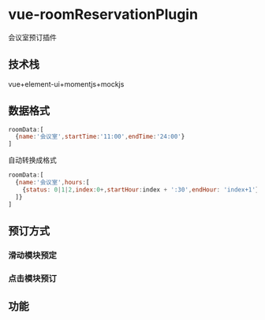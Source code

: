 # vue-roomReservationPlugin
会议室预订插件
## 技术栈
vue+element-ui+momentjs+mockjs
## 数据格式
``` javascript
roomData:[
  {name:'会议室',startTime:'11:00',endTime:'24:00'}
]
```
自动转换成格式
``` javascript
roomData:[
  {name:'会议室',hours:[
    {status: 0|1|2,index:0+,startHour:index + ':30',endHour: 'index+1'}
  ]}
]
```
## 预订方式
### 滑动模块预定
### 点击模块预订

## 功能
